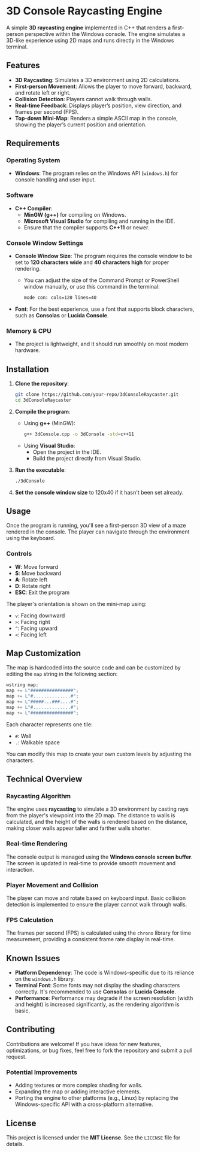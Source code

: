 # 3D Console Raycasting Engine

A simple **3D raycasting engine** implemented in C++ that renders a first-person perspective within the Windows console. The engine simulates a 3D-like experience using 2D maps and runs directly in the Windows terminal.

## Features

- **3D Raycasting**: Simulates a 3D environment using 2D calculations.
- **First-person Movement**: Allows the player to move forward, backward, and rotate left or right.
- **Collision Detection**: Players cannot walk through walls.
- **Real-time Feedback**: Displays player’s position, view direction, and frames per second (FPS).
- **Top-down Mini-Map**: Renders a simple ASCII map in the console, showing the player’s current position and orientation.

## Requirements

### Operating System
- **Windows**: The program relies on the Windows API (`windows.h`) for console handling and user input.

### Software
- **C++ Compiler**:
  - **MinGW (g++)** for compiling on Windows.
  - **Microsoft Visual Studio** for compiling and running in the IDE.
  - Ensure that the compiler supports **C++11** or newer.

### Console Window Settings
- **Console Window Size**: The program requires the console window to be set to **120 characters wide** and **40 characters high** for proper rendering.
  - You can adjust the size of the Command Prompt or PowerShell window manually, or use this command in the terminal:
    ```bash
    mode con: cols=120 lines=40
    ```

- **Font**: For the best experience, use a font that supports block characters, such as **Consolas** or **Lucida Console**.

### Memory & CPU
- The project is lightweight, and it should run smoothly on most modern hardware.

## Installation

1. **Clone the repository**:
    ```bash
    git clone https://github.com/your-repo/3dConsoleRaycaster.git
    cd 3dConsoleRaycaster
    ```

2. **Compile the program**:
    - Using **g++** (MinGW):
      ```bash
      g++ 3dConsole.cpp -o 3dConsole -std=c++11
      ```
    - Using **Visual Studio**:
      - Open the project in the IDE.
      - Build the project directly from Visual Studio.

3. **Run the executable**:
    ```bash
    ./3dConsole
    ```

4. **Set the console window size** to 120x40 if it hasn't been set already.

## Usage

Once the program is running, you'll see a first-person 3D view of a maze rendered in the console. The player can navigate through the environment using the keyboard.

### Controls

- **W**: Move forward
- **S**: Move backward
- **A**: Rotate left
- **D**: Rotate right
- **ESC**: Exit the program

The player's orientation is shown on the mini-map using:
- `v`: Facing downward
- `>`: Facing right
- `^`: Facing upward
- `<`: Facing left

## Map Customization

The map is hardcoded into the source code and can be customized by editing the `map` string in the following section:

```cpp
wstring map;
map += L"################";
map += L"#..............#";
map += L"#####...###....#";
map += L"#..............#";
map += L"################";
```

Each character represents one tile:
- `#`: Wall
- `.`: Walkable space

You can modify this map to create your own custom levels by adjusting the characters.

## Technical Overview

### Raycasting Algorithm

The engine uses **raycasting** to simulate a 3D environment by casting rays from the player's viewpoint into the 2D map. The distance to walls is calculated, and the height of the walls is rendered based on the distance, making closer walls appear taller and farther walls shorter.

### Real-time Rendering

The console output is managed using the **Windows console screen buffer**. The screen is updated in real-time to provide smooth movement and interaction.

### Player Movement and Collision

The player can move and rotate based on keyboard input. Basic collision detection is implemented to ensure the player cannot walk through walls.

### FPS Calculation

The frames per second (FPS) is calculated using the `chrono` library for time measurement, providing a consistent frame rate display in real-time.

## Known Issues

- **Platform Dependency**: The code is Windows-specific due to its reliance on the `windows.h` library.
- **Terminal Font**: Some fonts may not display the shading characters correctly. It's recommended to use **Consolas** or **Lucida Console**.
- **Performance**: Performance may degrade if the screen resolution (width and height) is increased significantly, as the rendering algorithm is basic.

## Contributing

Contributions are welcome! If you have ideas for new features, optimizations, or bug fixes, feel free to fork the repository and submit a pull request.

### Potential Improvements
- Adding textures or more complex shading for walls.
- Expanding the map or adding interactive elements.
- Porting the engine to other platforms (e.g., Linux) by replacing the Windows-specific API with a cross-platform alternative.

## License

This project is licensed under the **MIT License**. See the `LICENSE` file for details.
